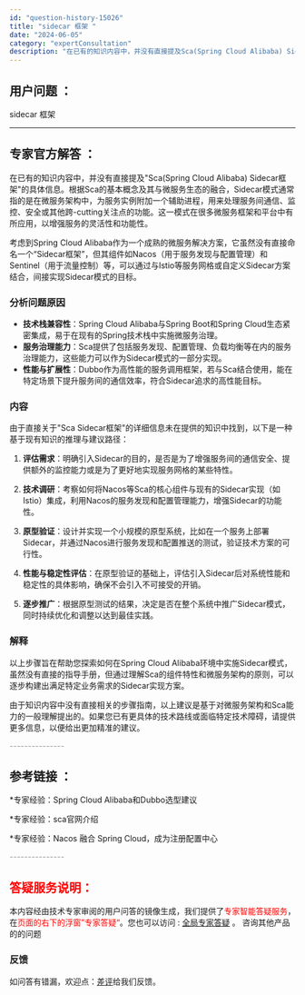 ```yaml
---
id: "question-history-15026"
title: "sidecar 框架 "
date: "2024-06-05"
category: "expertConsultation"
description: "在已有的知识内容中，并没有直接提及Sca(Spring Cloud Alibaba) Sidecar框架的具体信息。根据Sca的基本概念及其与微服务生态的融合，Sidecar模式通常指的是在微服务架构中，为服务实例附加一个辅助进程，用来处理服务间通信、监控、安全或其他跨-cutting关注点的功能。"
---
```


## 用户问题 ： 
 sidecar 框架  

---------------
## 专家官方解答 ：

在已有的知识内容中，并没有直接提及"Sca(Spring Cloud Alibaba) Sidecar框架"的具体信息。根据Sca的基本概念及其与微服务生态的融合，Sidecar模式通常指的是在微服务架构中，为服务实例附加一个辅助进程，用来处理服务间通信、监控、安全或其他跨-cutting关注点的功能。这一模式在很多微服务框架和平台中有所应用，以增强服务的灵活性和功能性。

考虑到Spring Cloud Alibaba作为一个成熟的微服务解决方案，它虽然没有直接命名一个“Sidecar框架”，但其组件如Nacos（用于服务发现与配置管理）和Sentinel（用于流量控制）等，可以通过与Istio等服务网格或自定义Sidecar方案结合，间接实现Sidecar模式的目标。

### 分析问题原因
- **技术栈兼容性**：Spring Cloud Alibaba与Spring Boot和Spring Cloud生态紧密集成，易于在现有的Spring技术栈中实施微服务治理。
- **服务治理能力**：Sca提供了包括服务发现、配置管理、负载均衡等在内的服务治理能力，这些能力可以作为Sidecar模式的一部分实现。
- **性能与扩展性**：Dubbo作为高性能的服务调用框架，若与Sca结合使用，能在特定场景下提升服务间的通信效率，符合Sidecar追求的高性能目标。

### 内容
由于直接关于"Sca Sidecar框架"的详细信息未在提供的知识中找到，以下是一种基于现有知识的推理与建议路径：

1. **评估需求**：明确引入Sidecar的目的，是否是为了增强服务间的通信安全、提供额外的监控能力或是为了更好地实现服务网格的某些特性。
   
2. **技术调研**：考察如何将Nacos等Sca的核心组件与现有的Sidecar实现（如Istio）集成，利用Nacos的服务发现和配置管理能力，增强Sidecar的功能性。

3. **原型验证**：设计并实现一个小规模的原型系统，比如在一个服务上部署Sidecar，并通过Nacos进行服务发现和配置推送的测试，验证技术方案的可行性。

4. **性能与稳定性评估**：在原型验证的基础上，评估引入Sidecar后对系统性能和稳定性的具体影响，确保不会引入不可接受的开销。

5. **逐步推广**：根据原型测试的结果，决定是否在整个系统中推广Sidecar模式，同时持续优化和调整以达到最佳实践。

### 解释
以上步骤旨在帮助您探索如何在Spring Cloud Alibaba环境中实施Sidecar模式，虽然没有直接的指导手册，但通过理解Sca的组件特性和微服务架构的原则，可以逐步构建出满足特定业务需求的Sidecar实现方案。

由于知识内容中没有直接相关的步骤指南，以上建议是基于对微服务架构和Sca能力的一般理解提出的。如果您已有更具体的技术路线或面临特定技术障碍，请提供更多信息，以便给出更加精准的建议。


<font color="#949494">---------------</font> 


## 参考链接 ：

*专家经验：Spring Cloud Alibaba和Dubbo选型建议 
 
 *专家经验：sca官网介绍 
 
 *专家经验：Nacos 融合 Spring Cloud，成为注册配置中心 


 <font color="#949494">---------------</font> 
 


## <font color="#FF0000">答疑服务说明：</font> 

本内容经由技术专家审阅的用户问答的镜像生成，我们提供了<font color="#FF0000">专家智能答疑服务</font>，在<font color="#FF0000">页面的右下的浮窗”专家答疑“</font>。您也可以访问 : [全局专家答疑](https://answer.opensource.alibaba.com/docs/intro) 。 咨询其他产品的的问题

### 反馈
如问答有错漏，欢迎点：[差评](https://ai.nacos.io/user/feedbackByEnhancerGradePOJOID?enhancerGradePOJOId=15094)给我们反馈。
